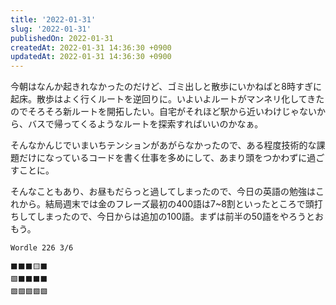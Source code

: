 ```yaml
---
title: '2022-01-31'
slug: '2022-01-31'
publishedOn: 2022-01-31
createdAt: 2022-01-31 14:36:30 +0900
updatedAt: 2022-01-31 14:36:30 +0900
---
```

今朝はなんか起きれなかったのだけど、ゴミ出しと散歩にいかねばと8時すぎに起床。散歩はよく行くルートを逆回りに。いよいよルートがマンネリ化してきたのでそろそろ新ルートを開拓したい。自宅がそれほど駅から近いわけじゃないから、バスで帰ってくるようなルートを探索すればいいのかなぁ。

そんなかんじでいまいちテンションがあがらなかったので、ある程度技術的な課題だけになっているコードを書く仕事を多めにして、あまり頭をつかわずに過ごすことに。

そんなこともあり、お昼もだらっと過してしまったので、今日の英語の勉強はこれから。結局週末では金のフレーズ最初の400語は7~8割といったところで頭打ちしてしまったので、今日からは追加の100語。まずは前半の50語をやろうとおもう。

```
Wordle 226 3/6

⬛⬛⬛🟨⬛
🟩⬛⬛⬛⬛
🟩🟩🟩🟩🟩
```
